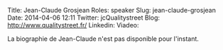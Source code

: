 Title: Jean-Claude Grosjean
Roles: speaker
Slug: jean-claude-grosjean
Date: 2014-04-06 12:11
Twitter: jcQualitystreet
Blog: http://www.qualitystreet.fr/
Linkedin:
Viadeo: 

La biographie de Jean-Claude n'est pas disponible pour l'instant.
